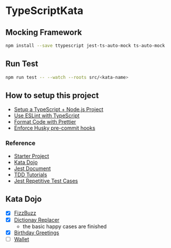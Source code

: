 # TypeScriptKata

## Mocking Framework

```bash
npm install --save ttypescript jest-ts-auto-mock ts-auto-mock
```

## Run Test

```bash
npm run test -- --watch --roots src/<kata-name>
```

## How to setup this project

- [Setup a TypeScript + Node.js Project](https://khalilstemmler.com/blogs/typescript/node-starter-project/)
- [Use ESLint with TypeScript](https://khalilstemmler.com/blogs/typescript/eslint-for-typescript/)
- [Format Code with Prettier](https://khalilstemmler.com/blogs/tooling/prettier/)
- [Enforce Husky pre-commit hooks](https://khalilstemmler.com/blogs/tooling/enforcing-husky-precommit-hooks/)

### Reference

- [Starter Project](https://github.com/stemmlerjs/simple-typescript-starter)
- [Kata Dojo](https://codingdojo.org/kata/)
- [Jest Document](https://jestjs.io/docs/using-matchers)
- [TDD Tutorials](https://khalilstemmler.com/articles/test-driven-development/introduction-to-tdd/#Getting-started)
- [Jest Repetitive Test Cases](https://dev.to/bgord/simplify-repetitive-jest-test-cases-with-test-each-310m)

## Kata Dojo

- [x] [FizzBuzz](https://codingdojo.org/kata/FizzBuzz/)
- [x] [Dictionay Replacer](https://codingdojo.org/kata/DictionaryReplacer/)
  - the basic happy cases are finished
- [x] [Birthday Greetings](https://codingdojo.org/kata/birthday-greetings/)
- [ ] [Wallet](https://codingdojo.org/kata/Wallet/)
